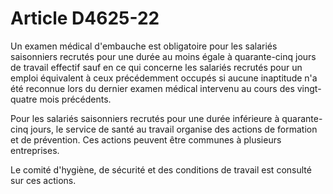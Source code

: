 # Article D4625-22

Un examen médical d'embauche est obligatoire pour les salariés saisonniers recrutés pour une durée au moins égale à quarante-cinq jours de travail effectif sauf en ce qui concerne les salariés recrutés pour un emploi équivalent à ceux précédemment occupés si aucune inaptitude n'a été reconnue lors du dernier examen médical intervenu au cours des vingt-quatre mois précédents. 
  
   
Pour les salariés saisonniers recrutés pour une durée inférieure à quarante-cinq jours, le service de santé au travail organise des actions de formation et de prévention. Ces actions peuvent être communes à plusieurs entreprises. 
  
   
Le comité d'hygiène, de sécurité et des conditions de travail est consulté sur ces actions.